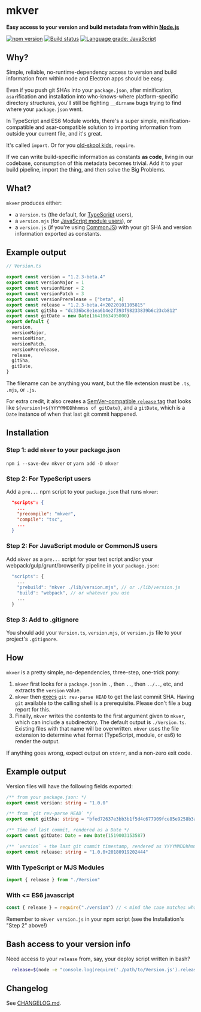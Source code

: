 # mkver

**Easy access to your version and build metadata from within
[Node.js](https://nodejs.org/)**

[![npm version](https://img.shields.io/npm/v/mkver.svg)](https://www.npmjs.com/package/mkver)
[![Build status](https://github.com/photostructure/mkver/workflows/Node.js%20CI/badge.svg?branch=main)](https://github.com/photostructure/mkver/actions?query=workflow%3A%22Node.js+CI%22)
[![Language grade: JavaScript](https://img.shields.io/lgtm/grade/javascript/g/photostructure/mkver.svg)](https://lgtm.com/projects/g/photostructure/mkver/context:javascript)

## Why?

Simple, reliable, no-runtime-dependency access to version and build
information from within node and Electron apps should be easy.

Even if you push git SHAs into your `package.json`, after
minification, `asar`ification and installation into who-knows-where
platform-specific directory structures, you'll still be fighting
`__dirname` bugs trying to find where your `package.json` went.

In TypeScript and ES6 Module worlds, there's a super simple,
minification-compatible and asar-compatible solution to importing information
from outside your current file, and it's great.

It's called `import`. Or for you [old-skool
kids](https://en.wikipedia.org/wiki/CommonJS), `require`.

If we can write build-specific information as constants **as code**, living in
our codebase, consumption of this metadata becomes trivial. Add it to your build
pipeline, import the thing, and then solve the Big Problems.

## What?

`mkver` produces either:

- a `Version.ts` (the default, for [TypeScript](https://www.typescriptlang.org/)
  users),
- a `version.mjs` (for [JavaScript
  module
  users](https://developer.mozilla.org/en-US/docs/Web/JavaScript/Guide/Modules)),
  or
- a `version.js` (if you're using
  [CommonJS](https://en.wikipedia.org/wiki/CommonJS)) with your git SHA and
  version information exported as constants.

## Example output

```typescript
// Version.ts

export const version = "1.2.3-beta.4"
export const versionMajor = 1
export const versionMinor = 2
export const versionPatch = 3
export const versionPrerelease = ["beta", 4]
export const release = "1.2.3-beta.4+20220101105815"
export const gitSha = "dc336bc8e1ea6b4e2f393f98233839b6c23cb812"
export const gitDate = new Date(1641063495000)
export default {
  version,
  versionMajor,
  versionMinor,
  versionPatch,
  versionPrerelease,
  release,
  gitSha,
  gitDate,
}
```

The filename can be anything you want, but the file extension must be `.ts`,
`.mjs`, or `.js`.

For extra credit, it also creates a [SemVer-compatible `release`
tag](https://semver.org/#spec-item-10) that looks like
`${version}+${YYYYMMDDhhmmss of gitDate}`, and a `gitDate`, which is a `Date`
instance of when that last git commit happened.

## Installation

### Step 1: add `mkver` to your package.json

`npm i --save-dev mkver` or `yarn add -D mkver`

### Step 2: For TypeScript users

Add a `pre...` npm script to your `package.json` that runs
`mkver`:

```json
  "scripts": {
    ...
    "precompile": "mkver",
    "compile": "tsc",
    ...
  }
```

### Step 2: For JavaScript module or CommonJS users

Add `mkver` as a `pre...` script for your test script and/or your
webpack/gulp/grunt/browserify pipeline in your `package.json`:

```js
  "scripts": {
    ...
    "prebuild": "mkver ./lib/version.mjs", // or ./lib/version.js
    "build": "webpack", // or whatever you use
    ...
  }
```

### Step 3: Add to .gitignore

You should add your `Version.ts`, `version.mjs`, or `version.js` file to
your project's `.gitignore`.

## How

`mkver` is a pretty simple, no-dependencies, three-step, one-trick pony:

1. `mkver` first looks for a `package.json` in `.`, then `..`, then `../..`,
   etc, and extracts the `version` value.
2. `mkver` then
   [execs](https://nodejs.org/api/child_process.html#child_process_child_process_exec_command_options_callback)
   `git rev-parse HEAD` to get the last commit SHA. Having `git` available to
   the calling shell is a prerequisite. Please don't file a bug report for this.
3. Finally, `mkver` writes the contents to the first argument given to `mkver`,
   which can include a subdirectory. The default output is `./Version.ts`.
   Existing files with that name will be overwritten. `mkver` uses the file
   extension to determine what format (TypeScript, module, or es6) to render the
   output.

If anything goes wrong, expect output on `stderr`, and a non-zero exit code.

## Example output

Version files will have the following fields exported:

```ts
/** from your package.json: */
export const version: string = "1.0.0"

/** from `git rev-parse HEAD` */
export const gitSha: string = "bfed72637e3bb3b1f5d4c677909fce85e9258b3a"

/** Time of last commit, rendered as a Date */
export const gitDate: Date = new Date(1519003153587)

/** `version` + the last git commit timestamp, rendered as YYYYMMDDhhmmss: */
export const release: string = "1.0.0+20180919202444"
```

### With TypeScript or MJS Modules

```ts
import { release } from "./Version"
```

### With <= ES6 javascript

```js
const { release } = require("./version") // < mind the case matches whatever you give mkver
```

Remember to `mkver version.js` in your npm script (see the Installation's "Step 2" above!)

## Bash access to your version info

Need access to your `release` from, say, your deploy script written in bash?

```sh
  release=$(node -e "console.log(require('./path/to/Version.js').release)")
```

## Changelog

See [CHANGELOG.md](CHANGELOG.md).
